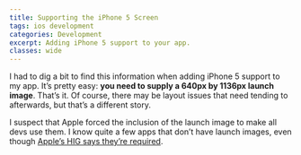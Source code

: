 ```yaml
---
title: Supporting the iPhone 5 Screen
tags: ios development
categories: Development
excerpt: Adding iPhone 5 support to your app.
classes: wide
---
```


I had to dig a bit to find this information when adding iPhone 5 support to my app. It’s pretty easy: **you need to supply a 640px by 1136px launch image**. That’s it. Of course, there may be layout issues that need tending to afterwards, but that’s a different story.

I suspect that Apple forced the inclusion of the launch image to make all devs use them. I know quite a few apps that don’t have launch images, even though [Apple’s HIG says they’re required](http://developer.apple.com/library/ios/#documentation/userexperience/conceptual/mobilehig/IconsImages/IconsImages.html).

